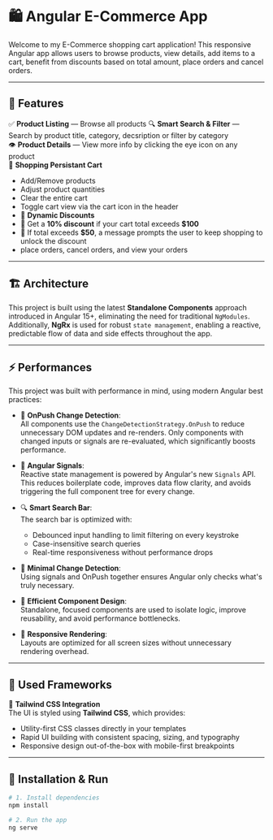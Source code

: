 # 🛍️ Angular E-Commerce App

Welcome to my E-Commerce shopping cart application! This responsive Angular app allows users to browse products, view details, add items to a cart, benefit from discounts based on total amount, place orders and cancel orders. 

---

## 🎯 Features

✅ **Product Listing** — Browse all products 
🔍 **Smart Search & Filter** — Search by product title, category, decsription or filter by category  
👁️ **Product Details** — View more info by clicking the eye icon on any product  
🛒 **Shopping Persistant Cart**  
  - Add/Remove products  
  - Adjust product quantities  
  - Clear the entire cart  
  - Toggle cart view via the cart icon in the header  
  - 💸 **Dynamic Discounts**  
  - 🎉 Get a **10% discount** if your cart total exceeds **$100**  
  - 🧠 If total exceeds **$50**, a message prompts the user to keep shopping to unlock the discount 
  - place orders, cancel orders, and view your orders
  

---

## 🏗️ Architecture

This project is built using the latest **Standalone Components** approach introduced in Angular 15+, eliminating the need for traditional `NgModules`. Additionally, **NgRx** is used for robust `state management`, enabling a reactive, predictable flow of data and side effects throughout the app.

---

## ⚡ Performances

This project was built with performance in mind, using modern Angular best practices:

- 🧠 **OnPush Change Detection**:  
  All components use the `ChangeDetectionStrategy.OnPush` to reduce unnecessary DOM updates and re-renders. Only components with changed inputs or signals are re-evaluated, which significantly boosts performance.

- 🌟 **Angular Signals**:  
  Reactive state management is powered by Angular's new `Signals` API. This reduces boilerplate code, improves data flow clarity, and avoids triggering the full component tree for every change.

- 🔍 **Smart Search Bar**:  
  The search bar is optimized with:
  - Debounced input handling to limit filtering on every keystroke  
  - Case-insensitive search queries  
  - Real-time responsiveness without performance drops

- 🎯 **Minimal Change Detection**:  
  Using signals and OnPush together ensures Angular only checks what's truly necessary.

- 🧩 **Efficient Component Design**:  
  Standalone, focused components are used to isolate logic, improve reusability, and avoid performance bottlenecks.

- 📱 **Responsive Rendering**:  
  Layouts are optimized for all screen sizes without unnecessary rendering overhead.
---
##  🧩 Used Frameworks 

🎨 **Tailwind CSS Integration**  
  The UI is styled using **Tailwind CSS**, which provides:
  - Utility-first CSS classes directly in your templates
  - Rapid UI building with consistent spacing, sizing, and typography
  - Responsive design out-of-the-box with mobile-first breakpoints
---
## 🚀 Installation & Run

```bash
# 1. Install dependencies
npm install

# 2. Run the app
ng serve

